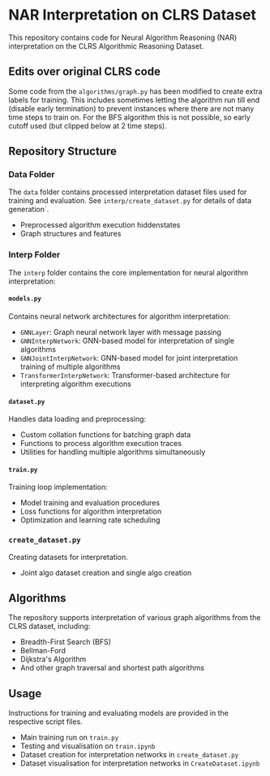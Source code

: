 # NAR Interpretation on CLRS Dataset

This repository contains code for Neural Algorithm Reasoning (NAR) interpretation on the CLRS Algorithmic Reasoning Dataset.

## Edits over original CLRS code
Some code from the `algorithms/graph.py` has been modified to create extra labels for training. This includes sometimes letting the algorithm run till end (disable early termination) to prevent instances where there are not many time steps to train on. For the BFS algorithm this is not possible, so early cutoff used (but clipped below at 2 time steps).

## Repository Structure

### Data Folder
The `data` folder contains processed interpretation dataset files used for training and evaluation. See `interp/create_dataset.py` for details of data generation`.
- Preprocessed algorithm execution hiddenstates
- Graph structures and features

### Interp Folder
The `interp` folder contains the core implementation for neural algorithm interpretation:

#### `models.py`
Contains neural network architectures for algorithm interpretation:
- `GNNLayer`: Graph neural network layer with message passing
- `GNNInterpNetwork`: GNN-based model for interpretation of single algorithms
- `GNNJointInterpNetwork`: GNN-based model for joint interpretation training of multiple algorithms
- `TransformerInterpNetwork`: Transformer-based architecture for interpreting algorithm executions

#### `dataset.py`
Handles data loading and preprocessing:
- Custom collation functions for batching graph data
- Functions to process algorithm execution traces
- Utilities for handling multiple algorithms simultaneously

#### `train.py`
Training loop implementation:
- Model training and evaluation procedures
- Loss functions for algorithm interpretation
- Optimization and learning rate scheduling

### `create_dataset.py`
Creating datasets for interpretation.
- Joint algo dataset creation and single algo creation


## Algorithms
The repository supports interpretation of various graph algorithms from the CLRS dataset, including:
- Breadth-First Search (BFS)
- Bellman-Ford
- Dijkstra's Algorithm
- And other graph traversal and shortest path algorithms

## Usage
Instructions for training and evaluating models are provided in the respective script files. 
- Main training run on `train.py`
- Testing and visualisation on `train.ipynb`
- Dataset creation for interpretation networks in `create_dataset.py`
- Dataset visualisation for interpretation networks in `CreateDataset.ipynb`
